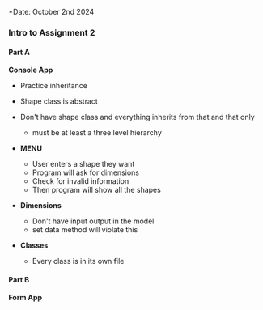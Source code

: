 *Date: October 2nd 2024
### **Intro to Assignment 2**

#### Part A

**Console App**
- Practice inheritance 
- Shape class is abstract 
- Don't have shape class and everything inherits from that and that only 
	- must be at least a three level hierarchy 
- **MENU**
	- User enters a shape they want
	- Program will ask for dimensions 
	- Check for invalid information 
	- Then program will show all the shapes 

- **Dimensions** 
	- Don't have input output in the model 
	- set data method will violate this 

- **Classes**
	- Every class is in its own file 

#### Part B

**Form App**

